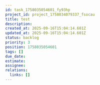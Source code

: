 ```yaml
---
id: task_1758035054601_fy93hp
project_id: project_1758034079337_fsocau
title: test
description: 
created_at: 2025-09-16T15:04:14.601Z
updated_at: 2025-09-16T15:04:14.601Z
status: backlog
priority: 3
position: 1758035054601
tags: []
due_date: 
estimate: 
assignee: 
relations:
  links: []
---
```


